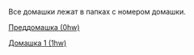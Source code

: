 Все домашки лежат в папках с номером домашки. 

[Преддомашка (0hw)]( ./0hw)

[Домашка 1 (1hw)]( ./1hw)